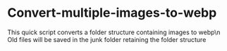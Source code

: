 # Convert-multiple-images-to-webp
This quick script converts a folder structure containing images to webp\n
Old files will be saved in the junk folder retaining the folder structure
